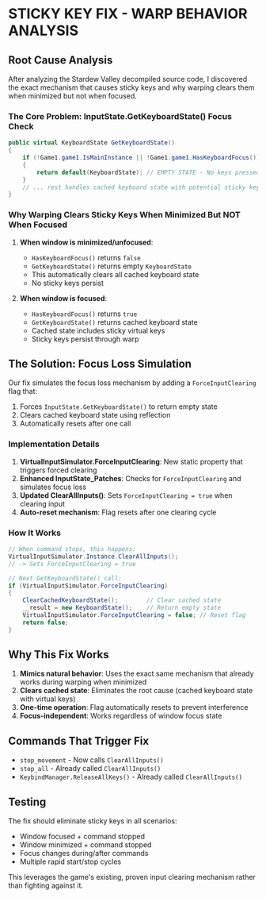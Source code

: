 # STICKY KEY FIX - WARP BEHAVIOR ANALYSIS

## Root Cause Analysis

After analyzing the Stardew Valley decompiled source code, I discovered the exact mechanism that causes sticky keys and why warping clears them when minimized but not when focused.

### The Core Problem: InputState.GetKeyboardState() Focus Check

```cs
public virtual KeyboardState GetKeyboardState()
{
    if (!Game1.game1.IsMainInstance || !Game1.game1.HasKeyboardFocus())
    {
        return default(KeyboardState); // EMPTY STATE - No keys pressed
    }
    // ... rest handles cached keyboard state with potential sticky keys
}
```

### Why Warping Clears Sticky Keys When Minimized But NOT When Focused

1. **When window is minimized/unfocused**: 
   - `HasKeyboardFocus()` returns `false`
   - `GetKeyboardState()` returns empty `KeyboardState` 
   - This automatically clears all cached keyboard state
   - No sticky keys persist

2. **When window is focused**:
   - `HasKeyboardFocus()` returns `true`
   - `GetKeyboardState()` returns cached keyboard state
   - Cached state includes sticky virtual keys
   - Sticky keys persist through warp

## The Solution: Focus Loss Simulation

Our fix simulates the focus loss mechanism by adding a `ForceInputClearing` flag that:

1. Forces `InputState.GetKeyboardState()` to return empty state
2. Clears cached keyboard state using reflection
3. Automatically resets after one call

### Implementation Details

1. **VirtualInputSimulator.ForceInputClearing**: New static property that triggers forced clearing
2. **Enhanced InputState_Patches**: Checks for `ForceInputClearing` and simulates focus loss
3. **Updated ClearAllInputs()**: Sets `ForceInputClearing = true` when clearing input
4. **Auto-reset mechanism**: Flag resets after one clearing cycle

### How It Works

```cs
// When command stops, this happens:
VirtualInputSimulator.Instance.ClearAllInputs();
// -> Sets ForceInputClearing = true

// Next GetKeyboardState() call:
if (VirtualInputSimulator.ForceInputClearing)
{
    ClearCachedKeyboardState();        // Clear cached state
    __result = new KeyboardState();    // Return empty state
    VirtualInputSimulator.ForceInputClearing = false; // Reset flag
    return false;
}
```

## Why This Fix Works

1. **Mimics natural behavior**: Uses the exact same mechanism that already works during warping when minimized
2. **Clears cached state**: Eliminates the root cause (cached keyboard state with virtual keys)
3. **One-time operation**: Flag automatically resets to prevent interference
4. **Focus-independent**: Works regardless of window focus state

## Commands That Trigger Fix

- `stop_movement` - Now calls `ClearAllInputs()` 
- `stop_all` - Already called `ClearAllInputs()`
- `KeybindManager.ReleaseAllKeys()` - Already called `ClearAllInputs()`

## Testing

The fix should eliminate sticky keys in all scenarios:
- Window focused + command stopped
- Window minimized + command stopped  
- Focus changes during/after commands
- Multiple rapid start/stop cycles

This leverages the game's existing, proven input clearing mechanism rather than fighting against it.
